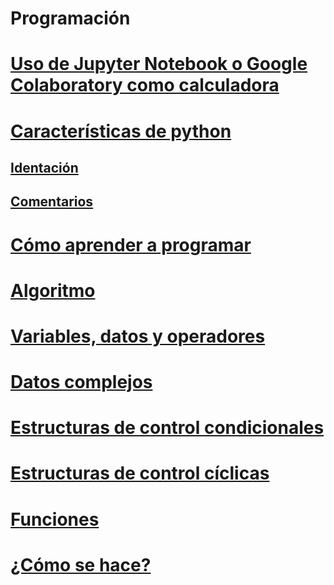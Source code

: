# Programación
# [Uso de Jupyter Notebook o Google Colaboratory como calculadora](https://github.com/css-umar/Programacion/wiki/Uso-de-Jupyter-Notebook-o-Google-Colaboratory-como-calculadora)
# [Características de python](https://github.com/css-umar/Programaci-n/wiki/Caracter%C3%ADsticas-de-Python)
## [Identación](https://github.com/css-umar/Programaci-n/wiki/Identaci%C3%B3n)
## [Comentarios](https://github.com/css-umar/Programaci-n/wiki/Comentarios)
# [Cómo aprender a programar](https://github.com/css-umar/Programaci-n/wiki/C%C3%B3mo-aprender-a-programar)
# [Algoritmo](https://github.com/css-umar/Programaci-n/wiki/Algoritmo)
# [Variables, datos y operadores](https://github.com/css-umar/Programaci-n/wiki/Variables,-datos-y-operadores)
# [Datos complejos](https://github.com/css-umar/Programaci-n/wiki/Datos-complejos)
# [Estructuras de control condicionales](https://github.com/css-umar/Programaci-n/wiki/Estructuras-de-control-condicionales)
# [Estructuras de control cíclicas](https://github.com/css-umar/Programaci-n/wiki/Estructuras-de-control-c%C3%ADclicas)
# [Funciones](https://github.com/css-umar/Programaci-n/wiki/Funciones)
# [¿Cómo se hace?](https://github.com/css-umar/Programaci-n/wiki/%C2%BFC%C3%B3mo-se-hace%3F)
